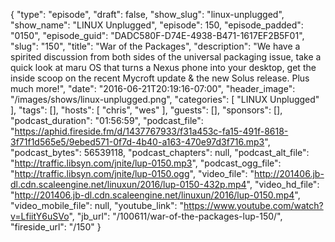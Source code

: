 {
  "type": "episode",
  "draft": false,
  "show_slug": "linux-unplugged",
  "show_name": "LINUX Unplugged",
  "episode": 150,
  "episode_padded": "0150",
  "episode_guid": "DADC580F-D74E-4938-B471-1617EF2B5F01",
  "slug": "150",
  "title": "War of the Packages",
  "description": "We have a spirited discussion from both sides of the universal packaging issue, take a quick look at maru OS that turns a Nexus phone into your desktop, get the inside scoop on the recent Mycroft update & the new Solus release. Plus much more!",
  "date": "2016-06-21T20:19:16-07:00",
  "header_image": "/images/shows/linux-unplugged.png",
  "categories": [
    "LINUX Unplugged"
  ],
  "tags": [],
  "hosts": [
    "chris",
    "wes"
  ],
  "guests": [],
  "sponsors": [],
  "podcast_duration": "01:56:59",
  "podcast_file": "https://aphid.fireside.fm/d/1437767933/f31a453c-fa15-491f-8618-3f71f1d565e5/9ebed571-0f7d-4b40-a163-470e97d3f716.mp3",
  "podcast_bytes": 56539118,
  "podcast_chapters": null,
  "podcast_alt_file": "http://traffic.libsyn.com/jnite/lup-0150.mp3",
  "podcast_ogg_file": "http://traffic.libsyn.com/jnite/lup-0150.ogg",
  "video_file": "http://201406.jb-dl.cdn.scaleengine.net/linuxun/2016/lup-0150-432p.mp4",
  "video_hd_file": "http://201406.jb-dl.cdn.scaleengine.net/linuxun/2016/lup-0150.mp4",
  "video_mobile_file": null,
  "youtube_link": "https://www.youtube.com/watch?v=LfiitY6uSVo",
  "jb_url": "/100611/war-of-the-packages-lup-150/",
  "fireside_url": "/150"
}

